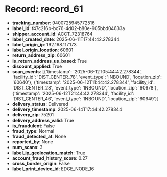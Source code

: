 # Record: record_61

- **tracking_number**: 9400725945772516
- **label_id**: f47c216b-bc76-4d02-b80e-905bbd04633a
- **shipper_account_id**: ACCT_72318764
- **label_created_date**: 2025-06-11T17:44:42.278344
- **label_origin_ip**: 192.168.117.173
- **label_origin_location**: 60601
- **return_address_zip**: 60601
- **is_return_address_us_based**: True
- **discount_applied**: True
- **scan_events**: [{'timestamp': '2025-06-12T05:44:42.278344', 'facility_id': 'DIST_CENTER_78', 'event_type': 'INBOUND', 'location_zip': '60640'}, {'timestamp': '2025-06-12T11:44:42.278344', 'facility_id': 'DIST_CENTER_28', 'event_type': 'INBOUND', 'location_zip': '60678'}, {'timestamp': '2025-06-12T21:44:42.278344', 'facility_id': 'DIST_CENTER_46', 'event_type': 'INBOUND', 'location_zip': '60649'}]
- **delivery_status**: Delivered
- **delivery_timestamp**: 2025-06-14T17:44:42.278344
- **delivery_zip**: 75201
- **delivery_address_valid**: True
- **is_fraudulent**: False
- **fraud_type**: Normal
- **fraud_detected_at**: None
- **reported_by**: None
- **num_scans**: 3
- **label_ip_geolocation_match**: True
- **account_fraud_history_score**: 0.27
- **cross_border_origin**: False
- **label_print_device_id**: EDGE_NODE_16